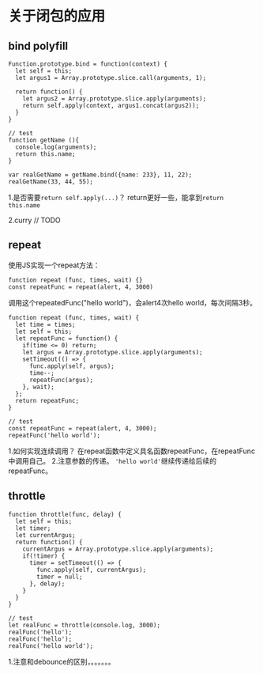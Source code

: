 # 关于闭包的应用

## bind polyfill

    Function.prototype.bind = function(context) {
      let self = this;
      let argus1 = Array.prototype.slice.call(arguments, 1);

      return function() {
        let argus2 = Array.prototype.slice.apply(arguments);
        return self.apply(context, argus1.concat(argus2));
      }
    }
    
    // test
    function getName (){
      console.log(arguments);
      return this.name;
    }
    
    var realGetName = getName.bind({name: 233}, 11, 22);
    realGetName(33, 44, 55);


1.是否需要`return self.apply(...)`？
return更好一些，能拿到`return this.name`

2.curry
// TODO

## repeat

使用JS实现一个repeat方法：

    function repeat (func, times, wait) {}
    const repeatFunc = repeat(alert, 4, 3000)

调用这个repeatedFunc("hello world")，会alert4次hello world，每次间隔3秒。

    function repeat (func, times, wait) {
      let time = times;
      let self = this;
      let repeatFunc = function() {
        if(time <= 0) return;
        let argus = Array.prototype.slice.apply(arguments);
        setTimeout(() => {
          func.apply(self, argus);
          time--;
          repeatFunc(argus);
        }, wait);
      };
      return repeatFunc;
    }
    
    // test
    const repeatFunc = repeat(alert, 4, 3000);
    repeatFunc('hello world');
    
1.如何实现连续调用？
在repeat函数中定义具名函数repeatFunc，在repeatFunc中调用自己。
2.注意参数的传递。
`'hello world'`继续传递给后续的repeatFunc。

## throttle

    function throttle(func, delay) {
      let self = this;
      let timer;
      let currentArgus;
      return function() {
        currentArgus = Array.prototype.slice.apply(arguments);
        if(!timer) {
          timer = setTimeout(() => {
            func.apply(self, currentArgus);
            timer = null;
          }, delay);
        }
      }
    }

    // test
    let realFunc = throttle(console.log, 3000);
    realFunc('hello');
    realFunc('hello');
    realFunc('hello world');

1.注意和debounce的区别，。。。。。。